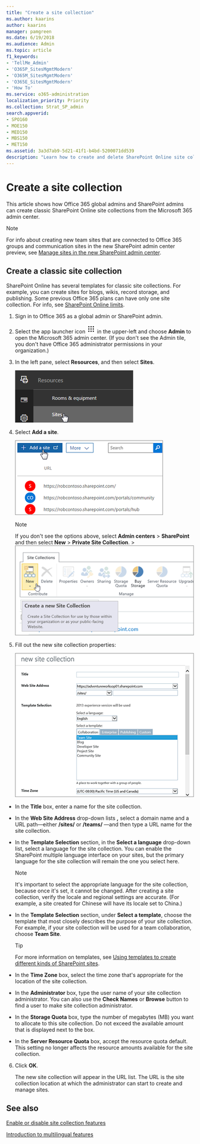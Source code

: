 ```yaml
---
title: "Create a site collection"
ms.author: kaarins
author: kaarins
manager: pamgreen
ms.date: 6/19/2018
ms.audience: Admin
ms.topic: article
f1_keywords:
- 'TellMe_Admin'
- 'O365P_SitesMgmtModern'
- 'O365M_SitesMgmtModern'
- 'O365E_SitesMgmtModern'
- 'How To'
ms.service: o365-administration
localization_priority: Priority
ms.collection: Strat_SP_admin
search.appverid:
- SPO160
- MOE150
- MED150
- MBS150
- MET150
ms.assetid: 3a3d7ab9-5d21-41f1-b4bd-5200071dd539
description: "Learn how to create and delete SharePoint Online site collections in the SharePoint admin center."
---
```


# Create a site collection

This article shows how Office 365 global admins and SharePoint admins can create classic SharePoint Online site collections from the Microsoft 365 admin center.
  
> [!NOTE]
> For info about creating new team sites that are connected to Office 365 groups and communication sites in the new SharePoint admin center preview, see [Manage sites in the new SharePoint admin center](manage-sites-in-new-admin-center.md). 
  
## Create a classic site collection
<a name="__toc323551189_1"> </a>

SharePoint Online has several templates for classic site collections. For example, you can create sites for blogs, wikis, record storage, and publishing. Some previous Office 365 plans can have only one site collection. For info, see [SharePoint Online limits](https://support.office.com/article/8f34ff47-b749-408b-abc0-b605e1f6d498#__sharepoint_online_for_1).
  
1. Sign in to Office 365 as a global admin or SharePoint admin.
    
2. Select the app launcher icon ![The app launcher icon in Office 365](media/e5aee650-c566-4100-aaad-4cc2355d909f.png) in the upper-left and choose **Admin** to open the Microsoft 365 admin center. (If you don't see the Admin tile, you don't have Office 365 administrator permissions in your organization.) 
    
3. In the left pane, select **Resources**, and then select **Sites**.
    
    ![Office 365 admin sites](media/d7757cbe-6531-492f-8547-e055b71d0abf.png)
  
4. Select **Add a site**.
    
    ![Microsoft 365 admin center create site collection](media/3026fd12-9d34-4948-a149-fcc8de7b7d83.png)
  
    > [!NOTE]
    > If you don't see the options above, select **Admin centers** \> **SharePoint** and then select **New** \> **Private Site Collection**. > ![Site Collection page with New selected](media/cf178205-b5bb-4152-a4c8-87d3099fc6ca.PNG)
  
5. Fill out the new site collection properties:
    
    ![New Site Collection dialog box (top half)](media/1f30a4a6-27b7-42cd-97b0-bcef2e515902.PNG)
  
  - In the **Title** box, enter a name for the site collection. 
    
  - In the **Web Site Address** drop-down lists **,** select a domain name and a URL path—either **/sites/** or **/teams/** —and then type a URL name for the site collection. 
    
  - In the **Template Selection** section, in the **Select a language** drop-down list, select a language for the site collection. You can enable the SharePoint multiple language interface on your sites, but the primary language for the site collection will remain the one you select here. 
    
    > [!NOTE]
    > It's important to select the appropriate language for the site collection, because once it's set, it cannot be changed. After creating a site collection, verify the locale and regional settings are accurate. (For example, a site created for Chinese will have its locale set to China.) 
  
  - In the **Template Selection** section, under **Select a template**, choose the template that most closely describes the purpose of your site collection. For example, if your site collection will be used for a team collaboration, choose **Team Site**.
    
    > [!TIP]
    > For more information on templates, see [Using templates to create different kinds of SharePoint sites](https://support.office.com/article/449eccec-ff99-4cf3-b62e-dcfee37e8da4). 
  
  - In the **Time Zone** box, select the time zone that's appropriate for the location of the site collection. 
    
  - In the **Administrator** box, type the user name of your site collection administrator. You can also use the **Check Names** or **Browse** button to find a user to make site collection administrator. 
    
  - In the **Storage Quota** box, type the number of megabytes (MB) you want to allocate to this site collection. Do not exceed the available amount that is displayed next to the box. 
    
  - In the **Server Resource Quota** box, accept the resource quota default. This setting no longer affects the resource amounts available for the site collection. 
    
6. Click **OK**.
    
    The new site collection will appear in the URL list. The URL is the site collection location at which the administrator can start to create and manage sites.
    
## See also
<a name="__toc323551189_1"> </a>

[Enable or disable site collection features](https://support.office.com/article/A2F2A5C2-093D-4897-8B7F-37F86D83DF04)
  
[Introduction to multilingual features](https://support.office.com/article/53411469-53e3-4570-95e2-3651f166174f)

